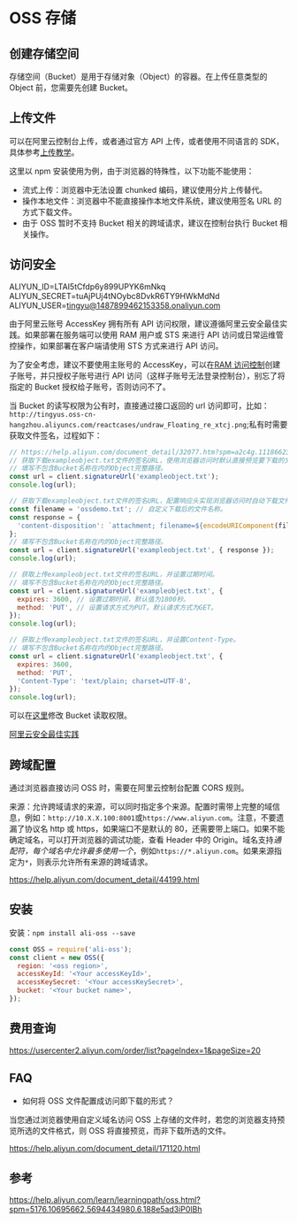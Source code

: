 # OSS 存储

## 创建存储空间

存储空间（Bucket）是用于存储对象（Object）的容器。在上传任意类型的 Object 前，您需要先创建 Bucket。

## 上传文件

可以在阿里云控制台上传，或者通过官方 API 上传，或者使用不同语言的 SDK，具体参考[上传教学](https://help.aliyun.com/document_detail/31886.html?spm=a2c4g.11186623.6.599.38e262e7mxtRcc)。

这里以 npm 安装使用为例，由于浏览器的特殊性，以下功能不能使用：

- 流式上传：浏览器中无法设置 chunked 编码，建议使用分片上传替代。
- 操作本地文件：浏览器中不能直接操作本地文件系统，建议使用签名 URL 的方式下载文件。
- 由于 OSS 暂时不支持 Bucket 相关的跨域请求，建议在控制台执行 Bucket 相关操作。

## 访问安全

ALIYUN_ID=LTAI5tCfdp6y899UPYK6mNkq
ALIYUN_SECRET=tuAjPUj4tNOybc8DvkR6TY9HWkMdNd
ALIYUN_USER=tingyu@1487899462153358.onaliyun.com

由于阿里云账号 AccessKey 拥有所有 API 访问权限，建议遵循阿里云安全最佳实践。如果部署在服务端可以使用 RAM 用户或 STS 来进行 API 访问或日常运维管控操作，如果部署在客户端请使用 STS 方式来进行 API 访问。

为了安全考虑，建议不要使用主账号的 AccessKey，可以在[RAM 访问控制](https://ram.console.aliyun.com/users)创建子账号，并只授权子账号进行 API 访问（这样子账号无法登录控制台），别忘了将指定的 Bucket 授权给子账号，否则访问不了。

当 Bucket 的读写权限为公有时，直接通过接口返回的 url 访问即可，比如：`http://tingyus.oss-cn-hangzhou.aliyuncs.com/reactcases/undraw_Floating_re_xtcj.png`;私有时需要获取文件签名，过程如下：

```js
// https://help.aliyun.com/document_detail/32077.htm?spm=a2c4g.11186623.2.17.790c1c91sQUOdz#concept-32077-zh
// 获取下载exampleobject.txt文件的签名URL，使用浏览器访问时默认直接预览要下载的文件。
// 填写不包含Bucket名称在内的Object完整路径。
const url = client.signatureUrl('exampleobject.txt');
console.log(url);

// 获取下载exampleobject.txt文件的签名URL，配置响应头实现浏览器访问时自动下载文件，并自定义下载后的文件名称。
const filename = 'ossdemo.txt'; // 自定义下载后的文件名称。
const response = {
  'content-disposition': `attachment; filename=${encodeURIComponent(filename)}`,
};
// 填写不包含Bucket名称在内的Object完整路径。
const url = client.signatureUrl('exampleobject.txt', { response });
console.log(url);

// 获取上传exampleobject.txt文件的签名URL，并设置过期时间。
// 填写不包含Bucket名称在内的Object完整路径。
const url = client.signatureUrl('exampleobject.txt', {
  expires: 3600, // 设置过期时间，默认值为1800秒。
  method: 'PUT', // 设置请求方式为PUT。默认请求方式为GET。
});
console.log(url);

// 获取上传exampleobject.txt文件的签名URL，并设置Content-Type。
// 填写不包含Bucket名称在内的Object完整路径。
const url = client.signatureUrl('exampleobject.txt', {
  expires: 3600,
  method: 'PUT',
  'Content-Type': 'text/plain; charset=UTF-8',
});
console.log(url);
```

可以在[这里](https://oss.console.aliyun.com/bucket/oss-cn-hangzhou/tingyus/permission#acl)修改 Bucket 读取权限。

[阿里云安全最佳实践](https://help.aliyun.com/document_detail/102600.html?spm=a2c8b.20231166.0.0.36dd336aCNmMC5)

## 跨域配置

通过浏览器直接访问 OSS 时，需要在阿里云控制台配置 CORS 规则。

来源：允许跨域请求的来源，可以同时指定多个来源。配置时需带上完整的域信息，例如：`http://10.X.X.100:8001`或`https://www.aliyun.com`。注意，不要遗漏了协议名 http 或 https，如果端口不是默认的 80，还需要带上端口。如果不能确定域名，可以打开浏览器的调试功能，查看 Header 中的 Origin。域名支持*通配符，每个域名中允许最多使用一个*，例如`https://*.aliyun.com`。如果来源指定为`*`，则表示允许所有来源的跨域请求。

https://help.aliyun.com/document_detail/44199.html

## 安装

安装：`npm install ali-oss --save`

```js
const OSS = require('ali-oss');
const client = new OSS({
  region: '<oss region>',
  accessKeyId: '<Your accessKeyId>',
  accessKeySecret: '<Your accessKeySecret>',
  bucket: '<Your bucket name>',
});
```

## 费用查询

https://usercenter2.aliyun.com/order/list?pageIndex=1&pageSize=20

## FAQ

- 如何将 OSS 文件配置成访问即下载的形式？

当您通过浏览器使用自定义域名访问 OSS 上存储的文件时，若您的浏览器支持预览所选的文件格式，则 OSS 将直接预览，而非下载所选的文件。

https://help.aliyun.com/document_detail/171120.html

## 参考

https://help.aliyun.com/learn/learningpath/oss.html?spm=5176.10695662.5694434980.6.188e5ad3iP0lBh
